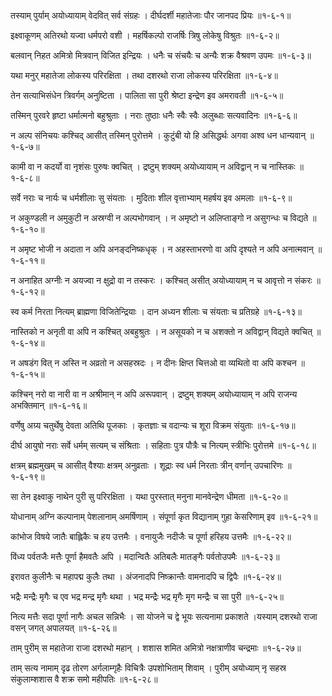 तस्याम् पुर्याम् अयोध्यायाम् वेदवित् सर्व संग्रहः ।
दीर्घदर्शी महातेजाः पौर जानपद प्रियः ॥१-६-१॥

इक्ष्वाकूणम् अतिरथो यज्वा धर्मपरो वशी ।
महर्षिकल्पो राजर्षिः त्रिषु लोकेषु विश्रुतः ॥१-६-२॥

बलवान् निहत अमित्रो मित्रवान् विजित इन्द्रियः ।
धनैः च संचयैः च अन्यैः शक्र वैश्रवण उपमः ॥१-६-३॥

यथा मनुर् महातेजा लोकस्य परिरक्षिता ।
तथा दशरथो राजा लोकस्य परिरक्षिता ॥१-६-४॥

तेन सत्याभिसंधेन त्रिवर्गम् अनुष्टिता ।
पालिता सा पुरी श्रेष्टा इन्द्रेण इव अमरावती ॥१-६-५॥

तस्मिन् पुरवरे हृष्टा धर्मात्मनो बहुश्रुताः ।
नराः तुष्ठाः धनैः स्वैः स्वैः अलुब्धाः सत्यवादिनः ॥१-६-६॥

न अल्प संनिचयः कश्चिद् आसीत् तस्मिन् पुरोत्तमे ।
कुटुंबी यो हि असिद्धर्थः अगवा अश्व धन धान्यवान् ॥१-६-७॥

कामी वा न कदर्यो वा नृशंसः पुरुषः क्वचित् ।
द्रष्टुम् शक्यम् अयोध्यायाम् न अविद्वान् न च नास्तिकः ॥१-६-८॥

सर्वे नराः च नार्यः च धर्मशीलाः सु संयताः ।
मुदिताः शील वृत्ताभ्याम् महर्षय इव अमलाः ॥१-६-९॥

न अकुण्डली न अमुकुटी न अस्रग्वी न अल्पभोगवान् ।
न अमृष्टो न अलिप्ताङ्गो न असुगन्धः च विद्यते ॥१-६-१०॥

न अमृष्ट भोजी न अदाता न अपि अनङ्दनिष्कधृक् ।
न अहस्ताभरणो वा अपि दृश्यते न अपि अनात्मवान् ॥१-६-११॥

न अनाहित अग्नीः न अयज्वा न क्षुद्रो वा न तस्करः ।
कश्चित् असीत् अयोध्यायाम् न च आवृत्तो न संकरः ॥१-६-१२॥

स्व कर्म निरता नित्यम् ब्राह्मणा विजितेन्द्रियाः ।
दान अध्यन शीलाः च संयताः च प्रतिग्रहे ॥१-६-१३॥

नास्तिको न अनृती वा अपि न कश्चित् अबहुश्रुतः ।
न असूयको न च अशक्तो न अविद्वान् विद्यते क्वचित् ॥१-६-१४॥

न अषडंग वित् न अस्ति न अव्रतो न असहस्रदः ।
न दीनः क्षिप्त चित्तओ वा व्यथितो वा अपि कश्चन ॥१-६-१५॥

कश्चिन् नरो वा नारी वा न अश्रीमान् न अपि अरूपवान् ।
द्रष्टुम् शक्यम् अयोध्यायाम् न अपि राजन्य अभक्तिमान् ॥१-६-१६॥

वर्णेषु अग्र्य चतुर्थेषु देवता अतिथि पूजकाः ।
कृतज्ञाः च वदान्यः च शूरा विक्रम संयुताः ॥१-६-१७॥

दीर्घ आयुषो नराः सर्वे धर्मम् सत्यम् च संश्रिताः ।
सहिताः पुत्र पौत्रैः च नित्यम् स्त्रीभिः पुरोत्तमे ॥१-६-१८॥

क्षत्रम् ब्रह्ममुखम् च आसीत् वैश्याः क्षत्रम् अनुव्रताः ।
शूद्राः स्व धर्म निरताः त्रीन् वर्णान् उपचारिणः ॥१-६-१९॥

सा तेन इक्ष्वाकु नाथेन पुरी सु परिरक्षिता ।
यथा पुरस्तात् मनुना मानवेन्द्रेण धीमता ॥१-६-२०॥

योधानाम् अग्नि कल्पानाम् पेशलानाम् अमर्षिणाम् ।
संपूर्णा कृत विद्यानाम् गुहा केसरिणाम् इव ॥१-६-२१॥

कांभोज विषये जातैः बाह्लिकैः च हय उत्तमैः ।
वनायुजैः नदीजैः च पूर्णा हरिहय उत्तमैः ॥१-६-२२॥

विंध्य पर्वतजैः मत्तैः पूर्णा हैमवतैः अपि ।
मदान्वितैः अतिबलैः मातङ्गैः पर्वतोउपमैः ॥१-६-२३॥

इरावत कुलीनैः च महापद्म कुलैः तथा ।
अंजनादपि निष्क्रान्तैः वामनादपि च द्विपैः ॥१-६-२४॥

भद्रैः मन्द्रैः मृगैः च एव भद्र मन्द्र मृगैः थथा ।
भद्र मन्द्रैः भद्र मृगैः मृग मन्द्रैः च सा पुरी ॥१-६-२५॥

नित्य मत्तैः सदा पूर्णा नागैः अचल सन्निभैः ।
सा योजने च द्वे भूयः सत्यनामा प्रकाशते ।यस्याम् दशरथो राजा वसन् जगत् अपालयत् ॥१-६-२६॥

ताम् पुरीम् स महातेजा राजा दशरथो महान् ।
शशास शमित अमित्रो नक्षत्राणीव चन्द्रमाः ॥१-६-२७॥

ताम् सत्य नामाम् दृढ तोरण अर्गलाम्गृहैः विचित्रैः उपशोभिताम् शिवाम् ।
पुरीम् अयोध्याम् नृ सहस्र संकुलाम्शशास वै शक्र समो महीपतिः ॥१-६-२८॥


